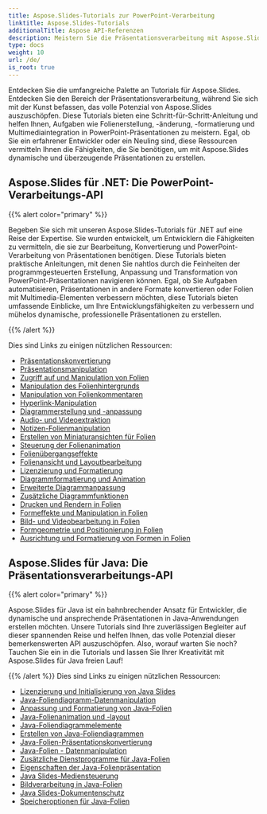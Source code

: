 ```yaml
---
title: Aspose.Slides-Tutorials zur PowerPoint-Verarbeitung
linktitle: Aspose.Slides-Tutorials
additionalTitle: Aspose API-Referenzen
description: Meistern Sie die Präsentationsverarbeitung mit Aspose.Slides-Tutorials. Erstellen, ändern und verbessern Sie PowerPoint-Präsentationen effizient. Übertreffen Sie die Erwartungen bei der dynamischen Inhaltsbearbeitung.
type: docs
weight: 10
url: /de/
is_root: true
---
```

Entdecken Sie die umfangreiche Palette an Tutorials für Aspose.Slides. Entdecken Sie den Bereich der Präsentationsverarbeitung, während Sie sich mit der Kunst befassen, das volle Potenzial von Aspose.Slides auszuschöpfen. Diese Tutorials bieten eine Schritt-für-Schritt-Anleitung und helfen Ihnen, Aufgaben wie Folienerstellung, -änderung, -formatierung und Multimediaintegration in PowerPoint-Präsentationen zu meistern. Egal, ob Sie ein erfahrener Entwickler oder ein Neuling sind, diese Ressourcen vermitteln Ihnen die Fähigkeiten, die Sie benötigen, um mit Aspose.Slides dynamische und überzeugende Präsentationen zu erstellen.

## Aspose.Slides für .NET: Die PowerPoint-Verarbeitungs-API
{{% alert color="primary" %}}

Begeben Sie sich mit unseren Aspose.Slides-Tutorials für .NET auf eine Reise der Expertise. Sie wurden entwickelt, um Entwicklern die Fähigkeiten zu vermitteln, die sie zur Bearbeitung, Konvertierung und PowerPoint-Verarbeitung von Präsentationen benötigen. Diese Tutorials bieten praktische Anleitungen, mit denen Sie nahtlos durch die Feinheiten der programmgesteuerten Erstellung, Anpassung und Transformation von PowerPoint-Präsentationen navigieren können. Egal, ob Sie Aufgaben automatisieren, Präsentationen in andere Formate konvertieren oder Folien mit Multimedia-Elementen verbessern möchten, diese Tutorials bieten umfassende Einblicke, um Ihre Entwicklungsfähigkeiten zu verbessern und mühelos dynamische, professionelle Präsentationen zu erstellen.

{{% /alert %}}

Dies sind Links zu einigen nützlichen Ressourcen:
- [Präsentationskonvertierung](./net/presentation-conversion/)
- [Präsentationsmanipulation](./net/presentation-manipulation/)
- [Zugriff auf und Manipulation von Folien](./net/slide-access-and-manipulation/)
- [Manipulation des Folienhintergrunds](./net/slide-background-manipulation/)
- [Manipulation von Folienkommentaren](./net/slide-comments-manipulation/)
- [Hyperlink-Manipulation](./net/hyperlink-manipulation/)
- [Diagrammerstellung und -anpassung](./net/chart-creation-and-customization/)
- [Audio- und Videoextraktion](./net/audio-and-video-extraction/)
- [Notizen-Folienmanipulation](./net/notes-slide-manipulation/)
- [Erstellen von Miniaturansichten für Folien](./net/slide-thumbnail-generation/)
- [Steuerung der Folienanimation](./net/slide-animation-control/)
- [Folienübergangseffekte](./net/slide-transition-effects/)
- [Folienansicht und Layoutbearbeitung](./net/slide-view-and-layout-manipulation/)
- [Lizenzierung und Formatierung](./net/licensing-and-formatting/)
- [Diagrammformatierung und Animation](./net/chart-formatting-and-animation/)
- [Erweiterte Diagrammanpassung](./net/advanced-chart-customization/)
- [Zusätzliche Diagrammfunktionen](./net/additional-chart-features/)
- [Drucken und Rendern in Folien](./net/printing-and-rendering-in-slides/)
- [Formeffekte und Manipulation in Folien](./net/shape-effects-and-manipulation-in-slides/)
- [Bild- und Videobearbeitung in Folien](./net/image-and-video-manipulation-in-slides/)
- [Formgeometrie und Positionierung in Folien](./net/shape-geometry-and-positioning-in-slides/)
- [Ausrichtung und Formatierung von Formen in Folien](./net/shape-alignment-and-formatting-in-slides/)

## Aspose.Slides für Java: Die Präsentationsverarbeitungs-API
{{% alert color="primary" %}}

Aspose.Slides für Java ist ein bahnbrechender Ansatz für Entwickler, die dynamische und ansprechende Präsentationen in Java-Anwendungen erstellen möchten. Unsere Tutorials sind Ihre zuverlässigen Begleiter auf dieser spannenden Reise und helfen Ihnen, das volle Potenzial dieser bemerkenswerten API auszuschöpfen. Also, worauf warten Sie noch? Tauchen Sie ein in die Tutorials und lassen Sie Ihrer Kreativität mit Aspose.Slides für Java freien Lauf!

{{% /alert %}}
Dies sind Links zu einigen nützlichen Ressourcen:
- [Lizenzierung und Initialisierung von Java Slides](./java/licensing-and-initialization)
- [Java-Foliendiagramm-Datenmanipulation](./java/chart-data-manipulation)
- [Anpassung und Formatierung von Java-Folien](./java/customization-and-formatting)
- [Java-Folienanimation und -layout](./java/animation-and-layout)
- [Java-Foliendiagrammelemente](./java/chart-elements)
- [Erstellen von Java-Foliendiagrammen](./java/chart-creation)
- [Java-Folien-Präsentationskonvertierung](./java/presentation-conversion)
- [Java-Folien - Datenmanipulation](./java/data-manipulation)
- [Zusätzliche Dienstprogramme für Java-Folien](./java/additional-utilities/)
- [Eigenschaften der Java-Folienpräsentation](./java/presentation-properties/)
- [Java Slides-Mediensteuerung](./java/media-controls/)
- [Bildverarbeitung in Java-Folien](./java/image-handling/)
- [Java Slides-Dokumentenschutz](./java/document-protection/)
- [Speicheroptionen für Java-Folien](./java/saving-options/)